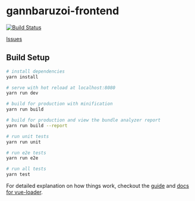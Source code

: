 # gannbaruzoi-frontend

[![Build Status](https://travis-ci.org/riseshia/gannbaruzoi-frontend.svg?branch=master)](https://travis-ci.org/riseshia/gannbaruzoi-frontend)

[Issues](https://github.com/riseshia/gannbaruzoi/issues)

## Build Setup

``` bash
# install dependencies
yarn install

# serve with hot reload at localhost:8080
yarn run dev

# build for production with minification
yarn run build

# build for production and view the bundle analyzer report
yarn run build --report

# run unit tests
yarn run unit

# run e2e tests
yarn run e2e

# run all tests
yarn test
```

For detailed explanation on how things work, checkout the [guide](http://vuejs-templates.github.io/webpack/) and [docs for vue-loader](http://vuejs.github.io/vue-loader).
